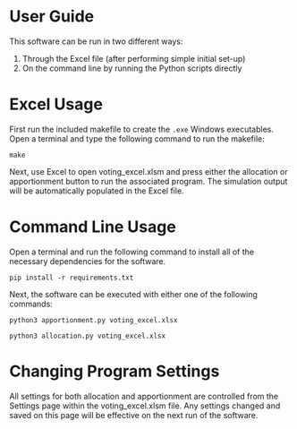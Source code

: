 # **User Guide**
This software can be run in two different ways:

1. Through the Excel file (after performing simple initial set-up)
2. On the command line by running the Python scripts directly

# Excel Usage
First run the included makefile to create the `.exe` Windows executables. Open a terminal and type the following command to run the makefile:

```
make
```

Next, use Excel to open voting_excel.xlsm and press either the allocation or apportionment button to run the associated program. The simulation output will be automatically populated in the Excel file.

# Command Line Usage
Open a terminal and run the following command to install all of the necessary dependencies for the software.

```
pip install -r requirements.txt
```

Next, the software can be executed with either one of the following commands:

```
python3 apportionment.py voting_excel.xlsx
```


```
python3 allocation.py voting_excel.xlsx
```

# Changing Program Settings
All settings for both allocation and apportionment are controlled from the Settings page within the voting_excel.xlsm file. Any settings changed and saved on this page will be effective on the next run of the software.
